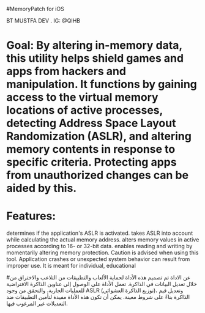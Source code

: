 #MemoryPatch for iOS


BT MUSTFA DEV .
IG: @QIHB

# Goal: By altering in-memory data, this utility helps shield games and apps from hackers and manipulation. It functions by gaining access to the virtual memory locations of active processes, detecting Address Space Layout Randomization (ASLR), and altering memory contents in response to specific criteria. Protecting apps from unauthorized changes can be aided by this.

# Features:
determines if the application's ASLR is activated.
takes ASLR into account while calculating the actual memory address.
alters memory values in active processes according to 16- or 32-bit data.
enables reading and writing by momentarily altering memory protection.
Caution is advised when using this tool. Application crashes or unexpected system behavior can result from improper use. It is meant for individual, educational

#عن الاداة
تم تصميم هذه الأداة لحماية الألعاب والتطبيقات من التلاعب والاختراق من خلال تعديل البيانات في الذاكرة. تعمل الأداة على الوصول إلى عناوين الذاكرة الافتراضية للعمليات الجارية، والتحقق من وجود ASLR (توزيع الذاكرة العشوائي)، وتعديل قيم الذاكرة بناءً على شروط معينة. يمكن أن تكون هذه الأداة مفيدة لتأمين التطبيقات ضد التعديلات غير المرغوب فيها.

